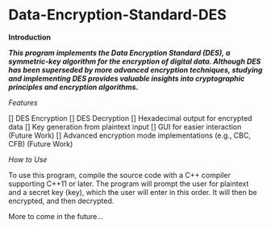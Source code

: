 # Data-Encryption-Standard-DES

**Introduction**

***This program implements the Data Encryption Standard (DES), a symmetric-key algorithm for the encryption of digital data. Although DES has been superseded by more advanced encryption techniques, studying and implementing DES provides valuable insights into cryptographic principles and encryption algorithms.***

*Features*

[] DES Encryption
[] DES Decryption
[] Hexadecimal output for encrypted data
[] Key generation from plaintext input
[] GUI for easier interaction (Future Work)
[] Advanced encryption mode implementations (e.g., CBC, CFB) (Future Work)

*How to Use*

To use this program, compile the source code with a C++ compiler supporting C++11 or later. The program will prompt the user for plaintext and a secret key (key), which the user will enter in this order. It will then be encrypted, and then decrypted.

More to come in the future...